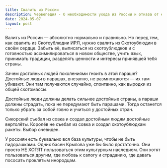 ```yaml
---
title: Свалить из России
description: Червепедия - О необходимости ухода из России и отказа от её менталитета.
date: 2024-05-07
layout: post
---
```


<p>Валить из России — абсолютно нормально и правильно. Но перед тем, как свалить из Скотоублюдии ИРЛ, нужно свалить из Скотоублюдии в своём сердце. Забыть её, выписаться из скотоублюдков и с готовностью ассимилироваться в новом обществе, учить язык, принимать традиции, разделять ценности и интересы принявшей тебя страны.</p>

<p>Зачем достойных людей поколениями гноить в этой параше? Достойные люди в парашах, внезапно, не размножаются — их там убивают. Они там получаются случайно, спонтанно, как выродки из общей скотомассы.</p>

<p>Достойные люди должны делать сильнее достойные страны, а параши должны страдать, пока не передумают быть парашами. Тогда останется только убрать за собой говно и учиться у достойных стран.</p>

<p>Сикорский съебал из совка и создал достойным людям достойные вертолёты. Королёв не съебал из совка и создал скотоублюдкам ракеты. Выбор очевиден.</p>

<p>У россиян есть буквально вся база культуры, чтобы не быть пидорашками. Одних басен Крылова уже бы было достаточно. Они просто НЕ ХОТЯТ пользоваться этим культурным наследием. Они хотят пользоваться другим, где любовь к сапогу и страданию, где давать пососать проклятым инородцам.</p>